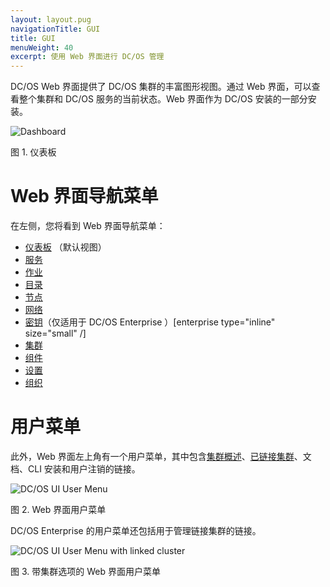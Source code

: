 ```yaml
---
layout: layout.pug
navigationTitle: GUI
title: GUI
menuWeight: 40
excerpt: 使用 Web 界面进行 DC/OS 管理
---
```


DC/OS Web 界面提供了 DC/OS 集群的丰富图形视图。通过 Web 界面，可以查看整个集群和 DC/OS 服务的当前状态。Web 界面作为 DC/OS 安装的一部分安装。

![Dashboard](/cn/1.11/img/dashboard-ee.png)

图 1. 仪表板

# Web 界面导航菜单
在左侧，您将看到 Web 界面导航菜单：
- [仪表板](/cn/1.11/gui/dashboard/) （默认视图）
- [服务](/cn/1.11/gui/services/)
- [作业](/cn/1.11/gui/jobs/)
- [目录](/cn/1.11/gui/catalog/)
- [节点](/cn/1.11/gui/nodes/)
- [网络](/cn/1.11/gui/networking/)
- [密钥](/cn/1.11/gui/secrets/)（仅适用于 DC/OS Enterprise ）[enterprise type="inline" size="small" /]
- [集群](/cn/1.11/gui/cluster/)
- [组件](/cn/1.11/gui/components/)
- [设置](/cn/1.11/gui/settings/)
- [组织](/cn/1.11/gui/organization/)

# 用户菜单

此外，Web 界面左上角有一个用户菜单，其中包含[集群概述](/1.11/gui/cluster)、[已链接集群](/1.11/administering-clusters/multiple-clusters/cluster-links)、文档、CLI 安装和用户注销的链接。

![DC/OS UI User Menu](/cn/1.11/img/ui-user-menu.png)

图 2. Web 界面用户菜单

DC/OS Enterprise 的用户菜单还包括用于管理链接集群的链接。

![DC/OS UI User Menu with linked cluster ](/cn/1.11/img/switch-cluster.png)

图 3. 带集群选项的 Web 界面用户菜单
